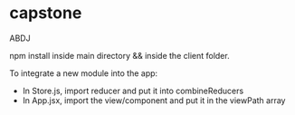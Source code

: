 # capstone
ABDJ

npm install inside main directory && inside the client folder.

To integrate a new module into the app:
  - In Store.js, import reducer and put it into combineReducers
  - In App.jsx, import the view/component and put it in the viewPath array

